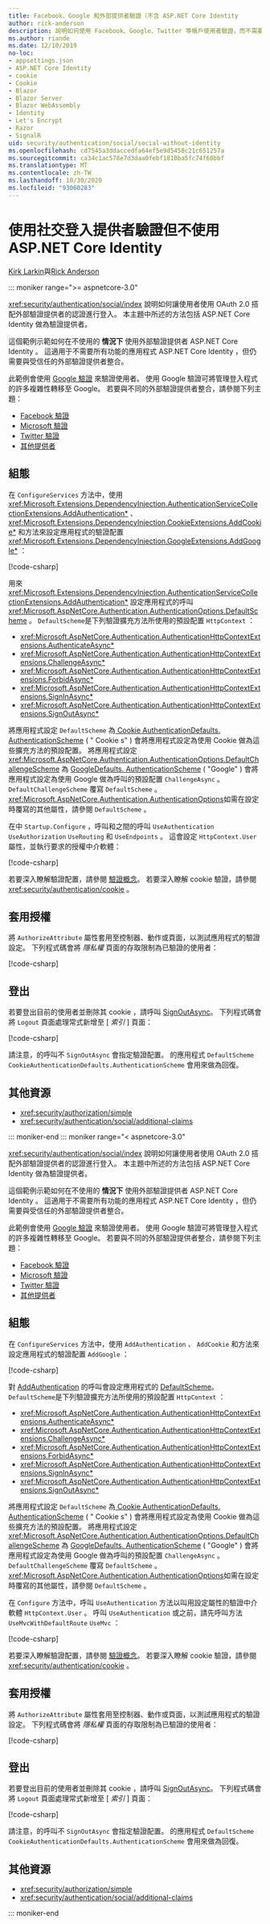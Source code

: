 ```yaml
---
title: Facebook、Google 和外部提供者驗證（不含 ASP.NET Core Identity
author: rick-anderson
description: 說明如何使用 Facebook、Google、Twitter 等帳戶使用者驗證，而不需要 ASP.NET Core Identity 。
ms.author: riande
ms.date: 12/10/2019
no-loc:
- appsettings.json
- ASP.NET Core Identity
- cookie
- Cookie
- Blazor
- Blazor Server
- Blazor WebAssembly
- Identity
- Let's Encrypt
- Razor
- SignalR
uid: security/authentication/social/social-without-identity
ms.openlocfilehash: cd7545a3ddaccedfa64ef5e9d5458c21c651257a
ms.sourcegitcommit: ca34c1ac578e7d3daa0febf1810ba5fc74f60bbf
ms.translationtype: MT
ms.contentlocale: zh-TW
ms.lasthandoff: 10/30/2020
ms.locfileid: "93060283"
---
```

# <a name="use-social-sign-in-provider-authentication-without-no-locaspnet-core-identity"></a>使用社交登入提供者驗證但不使用 ASP.NET Core Identity

[Kirk Larkin](https://twitter.com/serpent5)與[Rick Anderson](https://twitter.com/RickAndMSFT)

::: moniker range=">= aspnetcore-3.0"

<xref:security/authentication/social/index> 說明如何讓使用者使用 OAuth 2.0 搭配外部驗證提供者的認證進行登入。 本主題中所述的方法包括 ASP.NET Core Identity 做為驗證提供者。

這個範例示範如何在不使用的 **情況下** 使用外部驗證提供者 ASP.NET Core Identity 。 這適用于不需要所有功能的應用程式 ASP.NET Core Identity ，但仍需要與受信任的外部驗證提供者整合。

此範例會使用 [Google 驗證](xref:security/authentication/google-logins) 來驗證使用者。 使用 Google 驗證可將管理登入程式的許多複雜性轉移至 Google。 若要與不同的外部驗證提供者整合，請參閱下列主題：

* [Facebook 驗證](xref:security/authentication/facebook-logins)
* [Microsoft 驗證](xref:security/authentication/microsoft-logins)
* [Twitter 驗證](xref:security/authentication/twitter-logins)
* [其他提供者](xref:security/authentication/otherlogins)

## <a name="configuration"></a>組態

在 `ConfigureServices` 方法中，使用 <xref:Microsoft.Extensions.DependencyInjection.AuthenticationServiceCollectionExtensions.AddAuthentication*> 、 <xref:Microsoft.Extensions.DependencyInjection.CookieExtensions.AddCookie*> 和方法來設定應用程式的驗證配置 <xref:Microsoft.Extensions.DependencyInjection.GoogleExtensions.AddGoogle*> ：

[!code-csharp[](social-without-identity/samples_snapshot/3.x/Startup.cs?name=snippet1)]

用來 <xref:Microsoft.Extensions.DependencyInjection.AuthenticationServiceCollectionExtensions.AddAuthentication*> 設定應用程式的呼叫 <xref:Microsoft.AspNetCore.Authentication.AuthenticationOptions.DefaultScheme> 。 `DefaultScheme`是下列驗證擴充方法所使用的預設配置 `HttpContext` ：

* <xref:Microsoft.AspNetCore.Authentication.AuthenticationHttpContextExtensions.AuthenticateAsync*>
* <xref:Microsoft.AspNetCore.Authentication.AuthenticationHttpContextExtensions.ChallengeAsync*>
* <xref:Microsoft.AspNetCore.Authentication.AuthenticationHttpContextExtensions.ForbidAsync*>
* <xref:Microsoft.AspNetCore.Authentication.AuthenticationHttpContextExtensions.SignInAsync*>
* <xref:Microsoft.AspNetCore.Authentication.AuthenticationHttpContextExtensions.SignOutAsync*>

將應用程式設定 `DefaultScheme` 為[ Cookie AuthenticationDefaults. AuthenticationScheme](xref:Microsoft.AspNetCore.Authentication.Cookies.CookieAuthenticationDefaults.AuthenticationScheme) ( " Cookie s" ) 會將應用程式設定為使用 Cookie 做為這些擴充方法的預設配置。 將應用程式設定 <xref:Microsoft.AspNetCore.Authentication.AuthenticationOptions.DefaultChallengeScheme> 為 [GoogleDefaults. AuthenticationScheme](xref:Microsoft.AspNetCore.Authentication.Google.GoogleDefaults.AuthenticationScheme) ( "Google" ) 會將應用程式設定為使用 Google 做為呼叫的預設配置 `ChallengeAsync` 。 `DefaultChallengeScheme` 覆寫 `DefaultScheme` 。 <xref:Microsoft.AspNetCore.Authentication.AuthenticationOptions>如需在設定時覆寫的其他屬性，請參閱 `DefaultScheme` 。

在中 `Startup.Configure` ，呼叫和之間的呼叫 `UseAuthentication` `UseAuthorization` `UseRouting` 和 `UseEndpoints` 。 這會設定 `HttpContext.User` 屬性，並執行要求的授權中介軟體：

[!code-csharp[](social-without-identity/samples_snapshot/3.x/Startup.cs?name=snippet2&highlight=3-4)]

若要深入瞭解驗證配置，請參閱 [驗證概念](xref:security/authentication/index#authentication-concepts)。 若要深入瞭解 cookie 驗證，請參閱 <xref:security/authentication/cookie> 。

## <a name="apply-authorization"></a>套用授權

將 `AuthorizeAttribute` 屬性套用至控制器、動作或頁面，以測試應用程式的驗證設定。 下列程式碼會將 *隱私權* 頁面的存取限制為已驗證的使用者：

[!code-csharp[](social-without-identity/samples_snapshot/3.x/Pages/Privacy.cshtml.cs?name=snippet&highlight=1)]

## <a name="sign-out"></a>登出

若要登出目前的使用者並刪除其 cookie ，請呼叫 [SignOutAsync](xref:Microsoft.AspNetCore.Authentication.AuthenticationHttpContextExtensions.SignOutAsync*)。 下列程式碼會將 `Logout` 頁面處理常式新增至 [ *索引* ] 頁面：

[!code-csharp[](social-without-identity/samples_snapshot/3.x/Pages/Index.cshtml.cs?name=snippet&highlight=3-7)]

請注意，的呼叫不 `SignOutAsync` 會指定驗證配置。 的應用程式 `DefaultScheme` `CookieAuthenticationDefaults.AuthenticationScheme` 會用來做為回復。

## <a name="additional-resources"></a>其他資源

* <xref:security/authorization/simple>
* <xref:security/authentication/social/additional-claims>

::: moniker-end
::: moniker range="< aspnetcore-3.0"

<xref:security/authentication/social/index> 說明如何讓使用者使用 OAuth 2.0 搭配外部驗證提供者的認證進行登入。 本主題中所述的方法包括 ASP.NET Core Identity 做為驗證提供者。

這個範例示範如何在不使用的 **情況下** 使用外部驗證提供者 ASP.NET Core Identity 。 這適用于不需要所有功能的應用程式 ASP.NET Core Identity ，但仍需要與受信任的外部驗證提供者整合。

此範例會使用 [Google 驗證](xref:security/authentication/google-logins) 來驗證使用者。 使用 Google 驗證可將管理登入程式的許多複雜性轉移至 Google。 若要與不同的外部驗證提供者整合，請參閱下列主題：

* [Facebook 驗證](xref:security/authentication/facebook-logins)
* [Microsoft 驗證](xref:security/authentication/microsoft-logins)
* [Twitter 驗證](xref:security/authentication/twitter-logins)
* [其他提供者](xref:security/authentication/otherlogins)

## <a name="configuration"></a>組態

在 `ConfigureServices` 方法中，使用 `AddAuthentication` 、 `AddCookie` 和方法來設定應用程式的驗證配置 `AddGoogle` ：

[!code-csharp[](social-without-identity/samples_snapshot/2.x/Startup.cs?name=snippet1)]

對 [AddAuthentication](/dotnet/api/microsoft.extensions.dependencyinjection.authenticationservicecollectionextensions.addauthentication#Microsoft_Extensions_DependencyInjection_AuthenticationServiceCollectionExtensions_AddAuthentication_Microsoft_Extensions_DependencyInjection_IServiceCollection_System_Action_Microsoft_AspNetCore_Authentication_AuthenticationOptions__) 的呼叫會設定應用程式的 [DefaultScheme](xref:Microsoft.AspNetCore.Authentication.AuthenticationOptions.DefaultScheme)。 `DefaultScheme`是下列驗證擴充方法所使用的預設配置 `HttpContext` ：

* <xref:Microsoft.AspNetCore.Authentication.AuthenticationHttpContextExtensions.AuthenticateAsync*>
* <xref:Microsoft.AspNetCore.Authentication.AuthenticationHttpContextExtensions.ChallengeAsync*>
* <xref:Microsoft.AspNetCore.Authentication.AuthenticationHttpContextExtensions.ForbidAsync*>
* <xref:Microsoft.AspNetCore.Authentication.AuthenticationHttpContextExtensions.SignInAsync*>
* <xref:Microsoft.AspNetCore.Authentication.AuthenticationHttpContextExtensions.SignOutAsync*>

將應用程式設定 `DefaultScheme` 為[ Cookie AuthenticationDefaults. AuthenticationScheme](xref:Microsoft.AspNetCore.Authentication.Cookies.CookieAuthenticationDefaults.AuthenticationScheme) ( " Cookie s" ) 會將應用程式設定為使用 Cookie 做為這些擴充方法的預設配置。 將應用程式設定 <xref:Microsoft.AspNetCore.Authentication.AuthenticationOptions.DefaultChallengeScheme> 為 [GoogleDefaults. AuthenticationScheme](xref:Microsoft.AspNetCore.Authentication.Google.GoogleDefaults.AuthenticationScheme) ( "Google" ) 會將應用程式設定為使用 Google 做為呼叫的預設配置 `ChallengeAsync` 。 `DefaultChallengeScheme` 覆寫 `DefaultScheme` 。 <xref:Microsoft.AspNetCore.Authentication.AuthenticationOptions>如需在設定時覆寫的其他屬性，請參閱 `DefaultScheme` 。

在 `Configure` 方法中，呼叫 `UseAuthentication` 方法以叫用設定屬性的驗證中介軟體 `HttpContext.User` 。 呼叫 `UseAuthentication` 或之前，請先呼叫方法 `UseMvcWithDefaultRoute` `UseMvc` ：

[!code-csharp[](social-without-identity/samples_snapshot/2.x/Startup.cs?name=snippet2)]

若要深入瞭解驗證配置，請參閱 [驗證概念](xref:security/authentication/index#authentication-concepts)。 若要深入瞭解 cookie 驗證，請參閱 <xref:security/authentication/cookie> 。

## <a name="apply-authorization"></a>套用授權

將 `AuthorizeAttribute` 屬性套用至控制器、動作或頁面，以測試應用程式的驗證設定。 下列程式碼會將 *隱私權* 頁面的存取限制為已驗證的使用者：

[!code-csharp[](social-without-identity/samples_snapshot/2.x/Pages/Privacy.cshtml.cs?name=snippet&highlight=1)]

## <a name="sign-out"></a>登出

若要登出目前的使用者並刪除其 cookie ，請呼叫 [SignOutAsync](xref:Microsoft.AspNetCore.Authentication.AuthenticationHttpContextExtensions.SignOutAsync*)。 下列程式碼會將 `Logout` 頁面處理常式新增至 [ *索引* ] 頁面：

[!code-csharp[](social-without-identity/samples_snapshot/2.x/Pages/Index.cshtml.cs?name=snippet&highlight=3-7)]

請注意，的呼叫不 `SignOutAsync` 會指定驗證配置。 的應用程式 `DefaultScheme` `CookieAuthenticationDefaults.AuthenticationScheme` 會用來做為回復。

## <a name="additional-resources"></a>其他資源

* <xref:security/authorization/simple>
* <xref:security/authentication/social/additional-claims>

::: moniker-end
